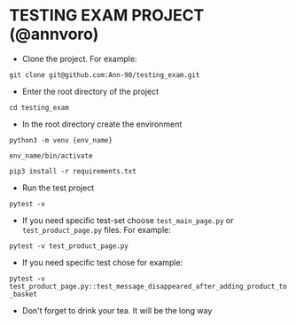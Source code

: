 # TESTING EXAM PROJECT (@annvoro)

* Clone the project. For example:

`git clone git@github.com:Ann-90/testing_exam.git`

* Enter the root directory of the project

`cd testing_exam`

* In the root directory create the environment

`python3 -m venv {env_name}`

`env_name/bin/activate`

`pip3 install -r requirements.txt`

* Run the test project

`pytest -v`

* If you need specific test-set choose `test_main_page.py` or `test_product_page.py` files. For example:

`pytest -v test_product_page.py`
* If you need specific test chose for example:

`pytest -v test_product_page.py::test_message_disappeared_after_adding_product_to_basket`

* Don't forget to drink your tea. It will be the long way 
 
